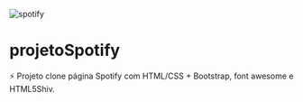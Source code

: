 ![spotify](https://user-images.githubusercontent.com/62626014/121446085-2554de00-c969-11eb-92c5-193e01282fa2.png)
# projetoSpotify
:zap: Projeto clone página Spotify com HTML/CSS + Bootstrap, font awesome e HTML5Shiv.
